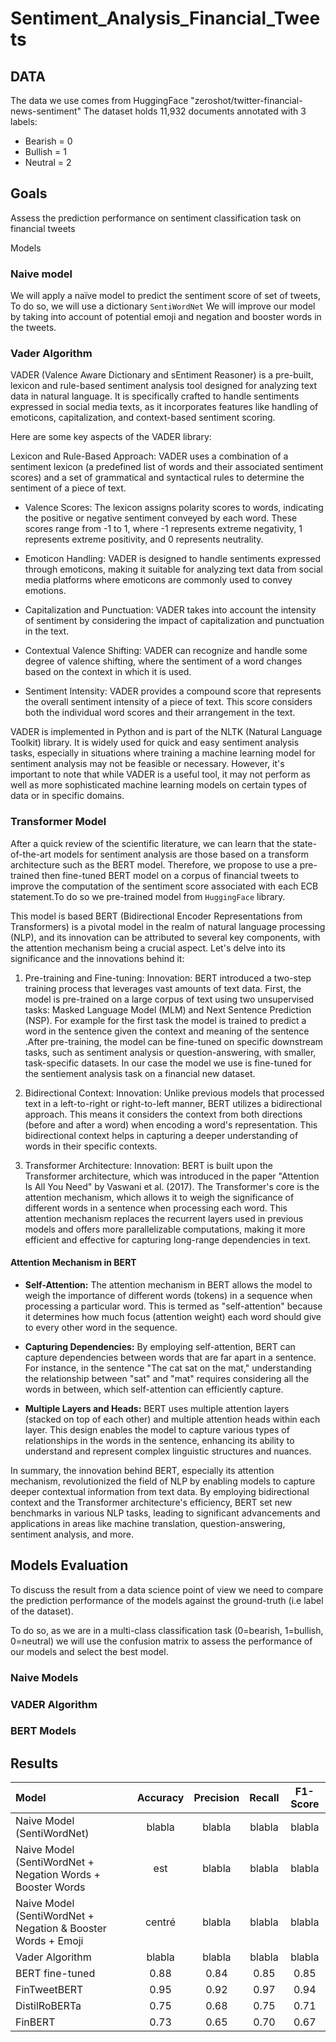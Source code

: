 # Sentiment_Analysis_Financial_Tweets

## DATA

The data we use comes from HuggingFace "zeroshot/twitter-financial-news-sentiment"
The dataset holds 11,932 documents annotated with 3 labels:
* Bearish = 0
* Bullish = 1
* Neutral = 2

## Goals

Assess the prediction performance on sentiment classification task on financial tweets

 Models

### Naive model

We will apply a naïve model to predict the sentiment score of set of tweets, To do so, we will use a dictionary `SentiWordNet`
We will improve our model by taking into account of potential emoji and negation and booster words in the tweets.

### Vader Algorithm

VADER (Valence Aware Dictionary and sEntiment Reasoner) is a pre-built, lexicon and rule-based sentiment analysis tool designed for analyzing text data in natural language. It is specifically crafted to handle sentiments expressed in social media texts, as it incorporates features like handling of emoticons, capitalization, and context-based sentiment scoring.

Here are some key aspects of the VADER library:

Lexicon and Rule-Based Approach: VADER uses a combination of a sentiment lexicon (a predefined list of words and their associated sentiment scores) and a set of grammatical and syntactical rules to determine the sentiment of a piece of text.

* Valence Scores: The lexicon assigns polarity scores to words, indicating the positive or negative sentiment conveyed by each word. These scores range from -1 to 1, where -1 represents extreme negativity, 1 represents extreme positivity, and 0 represents neutrality.

* Emoticon Handling: VADER is designed to handle sentiments expressed through emoticons, making it suitable for analyzing text data from social media platforms where emoticons are commonly used to convey emotions.

* Capitalization and Punctuation: VADER takes into account the intensity of sentiment by considering the impact of capitalization and punctuation in the text.

* Contextual Valence Shifting: VADER can recognize and handle some degree of valence shifting, where the sentiment of a word changes based on the context in which it is used.

* Sentiment Intensity: VADER provides a compound score that represents the overall sentiment intensity of a piece of text. This score considers both the individual word scores and their arrangement in the text.

VADER is implemented in Python and is part of the NLTK (Natural Language Toolkit) library. It is widely used for quick and easy sentiment analysis tasks, especially in situations where training a machine learning model for sentiment analysis may not be feasible or necessary. However, it's important to note that while VADER is a useful tool, it may not perform as well as more sophisticated machine learning models on certain types of data or in specific domains.

### Transformer Model

After a quick review of the scientific literature, we can learn that the state-of-the-art models for sentiment analysis are those based on a transform architecture such as the BERT model. Therefore, we propose to use a pre-trained then fine-tuned BERT model on a corpus of financial tweets to improve the computation of the sentiment score associated with each ECB statement.To do so we pre-trained model from `HuggingFace` library.

This model is based BERT (Bidirectional Encoder Representations from Transformers) is a pivotal model in the realm of natural language processing (NLP), and its innovation can be attributed to several key components, with the attention mechanism being a crucial aspect. Let's delve into its significance and the innovations behind it:

1. Pre-training and Fine-tuning:
Innovation: BERT introduced a two-step training process that leverages vast amounts of text data. First, the model is pre-trained on a large corpus of text using two unsupervised tasks: Masked Language Model (MLM) and Next Sentence Prediction (NSP). For example for the first task the model is trained to predict a word in the sentence given the context and meaning of the sentence .After pre-training, the model can be fine-tuned on specific downstream tasks, such as sentiment analysis or question-answering, with smaller, task-specific datasets. In our case the model we use is fine-tuned for the sentiement analysis task on a financial new dataset.

2. Bidirectional Context:
Innovation: Unlike previous models that processed text in a left-to-right or right-to-left manner, BERT utilizes a bidirectional approach. This means it considers the context from both directions (before and after a word) when encoding a word's representation. This bidirectional context helps in capturing a deeper understanding of words in their specific contexts.

3. Transformer Architecture:
Innovation: BERT is built upon the Transformer architecture, which was introduced in the paper "Attention Is All You Need" by Vaswani et al. (2017). The Transformer's core is the attention mechanism, which allows it to weigh the significance of different words in a sentence when processing each word. This attention mechanism replaces the recurrent layers used in previous models and offers more parallelizable computations, making it more efficient and effective for capturing long-range dependencies in text.

#### Attention Mechanism in BERT

* **Self-Attention:** The attention mechanism in BERT allows the model to weigh the importance of different words (tokens) in a sequence when processing a particular word. This is termed as "self-attention" because it determines how much focus (attention weight) each word should give to every other word in the sequence.

* **Capturing Dependencies:** By employing self-attention, BERT can capture dependencies between words that are far apart in a sentence. For instance, in the sentence "The cat sat on the mat," understanding the relationship between "sat" and "mat" requires considering all the words in between, which self-attention can efficiently capture.

* **Multiple Layers and Heads:** BERT uses multiple attention layers (stacked on top of each other) and multiple attention heads within each layer. This design enables the model to capture various types of relationships in the words in the sentence, enhancing its ability to understand and represent complex linguistic structures and nuances.

In summary, the innovation behind BERT, especially its attention mechanism, revolutionized the field of NLP by enabling models to capture deeper contextual information from text data. By employing bidirectional context and the Transformer architecture's efficiency, BERT set new benchmarks in various NLP tasks, leading to significant advancements and applications in areas like machine translation, question-answering, sentiment analysis, and more.

## Models Evaluation

To discuss the result from a data science point of view we need to compare the prediction performance of the models against the ground-truth (i.e label of the dataset).

To do so, as we are in a multi-class classification task (0=bearish, 1=bullish, 0=neutral) we will use the confusion matrix to assess the performance of our models and select the best model.

### Naive Models

### VADER Algorithm

### BERT Models

## Results

| Model  | Accuracy          | Precision          | Recall          | F1-Score          |
| :--------------- |:---------------:|:---------------:|:---------------:|:---------------:|
| Naive Model (SentiWordNet)  |   blabla       |   blabla        |   blabla        |   blabla        |
| Naive Model (SentiWordNet + Negation Words + Booster Words | est             |   blabla       |   blabla        |   blabla        |
| Naive Model (SentiWordNet + Negation & Booster Words + Emoji  | centré          |   blabla        |   blabla        |   blabla      |
| Vader Algorithm  | blabla          |   blabla        |   blabla       |  blabla       |
| BERT fine-tuned  | 0.88          |   0.84        |   0.85        |   0.85        |
| FinTweetBERT  | 0.95          |   0.92        |   0.97        |   0.94        |
| DistilRoBERTa  | 0.75          |   0.68        |   0.75        |   0.71        |
| FinBERT  | 0.73          |   0.65        |   0.70        |   0.67        |
